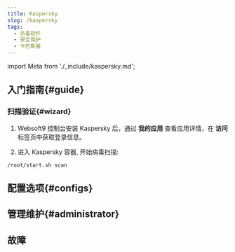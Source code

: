 ```yaml
---
title: Kaspersky
slug: /kaspersky
tags:
  - 杀毒软件
  - 安全保护
  - 卡巴斯基
---
```


import Meta from './_include/kaspersky.md';

<Meta name="meta" />

## 入门指南{#guide}

### 扫描验证{#wizard}

1. Websoft9 控制台安装 Kaspersky 后，通过 **我的应用** 查看应用详情，在 **访问** 标签页中获取登录信息。  

2. 进入 Kaspersky 容器, 开始病毒扫描:
  ```
  /root/start.sh scan
  ```

## 配置选项{#configs}

## 管理维护{#administrator}

## 故障